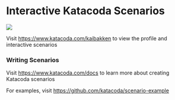 # Interactive Katacoda Scenarios

[![](http://shields.katacoda.com/katacoda/kaibakken/count.svg)](https://www.katacoda.com/kaibakken "Get your profile on Katacoda.com")

Visit https://www.katacoda.com/kaibakken to view the profile and interactive scenarios

### Writing Scenarios
Visit https://www.katacoda.com/docs to learn more about creating Katacoda scenarios

For examples, visit https://github.com/katacoda/scenario-example
